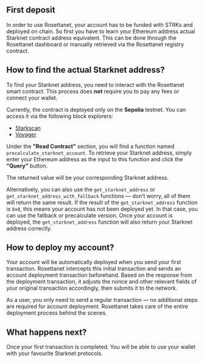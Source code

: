## First deposit

In order to use Rosettanet, your account has to be funded with STRKs and deployed on chain. So first you have to learn your Ethereum address actual Starknet contract address equivalent.
This can be done through the Rosettanet dashboard or manually retrieved via the Rosettanet registry contract.

## How to find the actual Starknet address?

To find your Starknet address, you need to interact with the Rosettanet smart contract. This process does **not** require you to pay any fees or connect your wallet.

Currently, the contract is deployed only on the **Sepolia** testnet. You can access it via the following block explorers:

- [Starkscan](https://sepolia.starkscan.co/contract/0x033d9ff643e9e964545dac77bb66d1f1828e11845fe7cac1960cb96e6b566833#read-write-contract)
- [Voyager](https://sepolia.voyager.online/contract/0x033d9ff643e9e964545dac77bb66d1f1828e11845fe7cac1960cb96e6b566833#readContract)

Under the **"Read Contract"** section, you will find a function named `precalculate_starknet_account`. To retrieve your Starknet address, simply enter your Ethereum address as the input to this function and click the **"Query"** button.

The returned value will be your corresponding Starknet address.

Alternatively, you can also use the `get_starknet_address` or `get_starknet_address_with_fallback` functions — don’t worry, all of them will return the same result. If the result of the `get_starknet_address` function is `0x0`, this means your account has not been deployed yet. In that case, you can use the fallback or precalculate version. Once your account is deployed, the `get_starknet_address` function will also return your Starknet address correctly.

## How to deploy my account?

Your account will be automatically deployed when you send your first transaction. Rosettanet intercepts this initial transaction and sends an account deployment transaction beforehand. Based on the response from the deployment transaction, it adjusts the nonce and other relevant fields of your original transaction accordingly, then submits it to the network.

As a user, you only need to send a regular transaction — no additional steps are required for account deployment. Rosettanet takes care of the entire deployment process behind the scenes.

## What happens next?

Once your first transaction is completed. You will be able to use your wallet with your favourite Starknet protocols.
